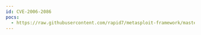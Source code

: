 ```yaml
---
id: CVE-2006-2086
pocs:
  - https://raw.githubusercontent.com/rapid7/metasploit-framework/master/modules/exploits/windows/browser/juniper_sslvpn_ive_setupdll.rb
---
```

